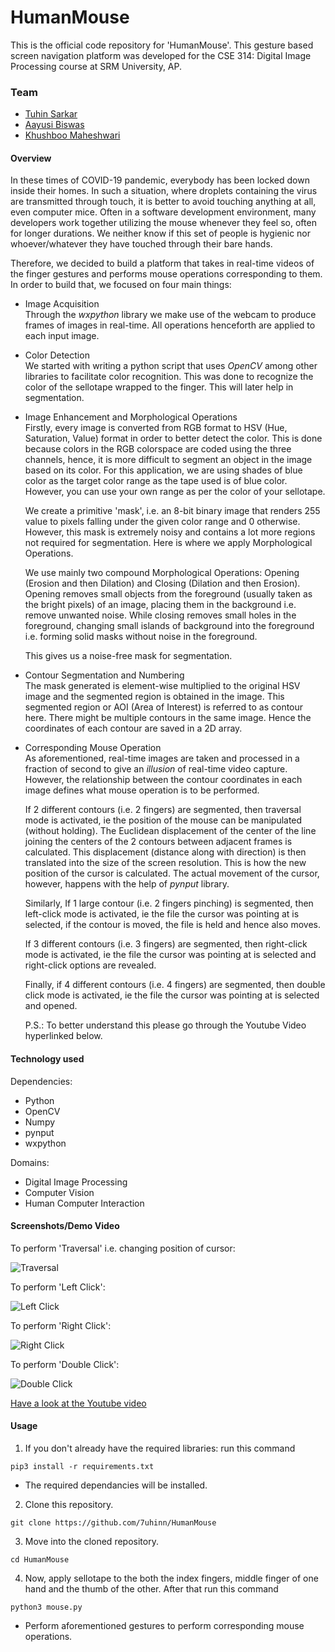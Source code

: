 # HumanMouse

This is the official code repository for 'HumanMouse'. This gesture based screen navigation platform was developed for the CSE 314: Digital Image Processing course at SRM University, AP.

### Team

* [Tuhin Sarkar](https://7uhinn.github.io/)
* [Aayusi Biswas](https://github.com/Aayusi)
* [Khushboo Maheshwari](https://github.com/Khushboomah8)

#### Overview

In these times of COVID-19 pandemic, everybody has been locked down inside their homes. In such a situation, where droplets containing the virus are transmitted through touch, it is better to avoid touching anything at all, even computer mice. Often in a software development environment, many developers work together utilizing the mouse whenever they feel so, often for longer durations. We neither know if this set of people is hygienic nor whoever/whatever they have touched through their bare hands.

Therefore, we decided to build a platform that takes in real-time videos of the finger gestures and performs mouse operations corresponding to them. In order to build that, we focused on four main things:

* Image Acquisition\
Through the *wxpython* library we make use of the webcam to produce frames of images in real-time. All operations henceforth are applied to each input image.

* Color Detection\
We started with writing a python script that uses *OpenCV* among other libraries to facilitate color recognition. This was done to recognize the color of the sellotape wrapped to the finger. This will later help in segmentation.

* Image Enhancement and Morphological Operations\
Firstly, every image is converted from RGB format to HSV (Hue, Saturation, Value) format in order to better detect the color. This is done because colors in the RGB colorspace are coded using the three channels, hence, it is more difficult to segment an object in the image based on its color.  For this application, we are using shades of blue color as the target color range as the tape used is of blue color. However, you can use your own range as per the color of your sellotape.

  We create a primitive 'mask', i.e. an 8-bit binary image that renders 255 value to pixels falling under the given color range and 0 otherwise. However, this mask is extremely noisy and contains a lot more regions not required for segmentation. Here is where we apply Morphological Operations.

  We use mainly two compound Morphological Operations: Opening (Erosion and then Dilation) and Closing (Dilation and then Erosion). Opening removes small objects from the foreground (usually taken as the bright pixels) of an image, placing them in the background i.e. remove unwanted noise. While closing removes small holes in the foreground, changing small islands of background into the foreground i.e. forming solid masks without noise in the foreground.

  This gives us a noise-free mask for segmentation.

* Contour Segmentation and Numbering\
The mask generated is element-wise multiplied to the original HSV image and the segmented region is obtained in the image. This segmented region or AOI (Area of Interest) is referred to as contour here. There might be multiple contours in the same image. Hence the coordinates of each contour are saved in a 2D array.

* Corresponding Mouse Operation\
As aforementioned, real-time images are taken and processed in a fraction of second to give an *illusion* of real-time video capture. However, the relationship between the contour coordinates in each image defines what mouse operation is to be performed. 

  If 2 different contours (i.e. 2 fingers) are segmented, then traversal mode is activated, ie the position of the mouse can be manipulated (without holding). The Euclidean displacement of the center of the line joining the centers of the 2 contours between adjacent frames is calculated. This displacement (distance along with direction) is then translated into the size of the screen resolution. This is how the new position of the cursor is calculated. The actual movement of the cursor, however, happens with the help of *pynput* library.

  Similarly, If 1 large contour (i.e. 2 fingers pinching) is segmented, then left-click mode is activated, ie the file the cursor was pointing at is selected, if the contour is moved, the file is held and hence also moves.

  If 3 different contours (i.e. 3 fingers) are segmented, then right-click mode is activated, ie the file the cursor was pointing at is selected and right-click options are revealed.

  Finally, if 4 different contours (i.e. 4 fingers) are segmented, then double click mode is activated, ie the file the cursor was pointing at is selected and opened.

  P.S.: To better understand this please go through the Youtube Video hyperlinked below.

#### Technology used

Dependencies:
* Python
* OpenCV
* Numpy
* pynput
* wxpython

Domains:
* Digital Image Processing
* Computer Vision
* Human Computer Interaction

#### Screenshots/Demo Video

To perform 'Traversal' i.e. changing position of cursor:

![Traversal](/images/t.png)

To perform 'Left Click':

![Left Click](/images/lc.png)

To perform 'Right Click':

![Right Click](/images/rc.png)

To perform 'Double Click':

![Double Click](/images/dc.png)

[Have a look at the Youtube video]()

#### Usage

1. If you don't already have the required libraries: run this command 

```pip3 install -r requirements.txt```

* The required dependancies will be installed.

2. Clone this repository. 

```git clone https://github.com/7uhinn/HumanMouse```   

3. Move into the cloned repository.

```cd HumanMouse```

4. Now, apply sellotape to the both the index fingers, middle finger of one hand and the thumb of the other. After that run this command

```python3 mouse.py```

* Perform aforementioned gestures to perform corresponding mouse operations.
